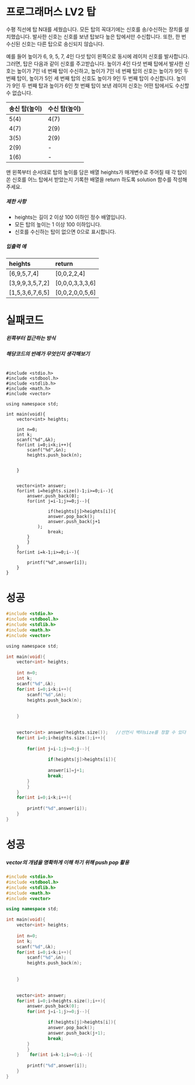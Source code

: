 # 프로그래머스 LV2 탑



수평 직선에 탑 N대를 세웠습니다. 모든 탑의 꼭대기에는 신호를 송/수신하는 장치를 설치했습니다. 발사한 신호는 신호를 보낸 탑보다 높은 탑에서만 수신합니다. 또한, 한 번 수신된 신호는 다른 탑으로 송신되지 않습니다.

예를 들어 높이가 6, 9, 5, 7, 4인 다섯 탑이 왼쪽으로 동시에 레이저 신호를 발사합니다. 그러면, 탑은 다음과 같이 신호를 주고받습니다. 높이가 4인 다섯 번째 탑에서 발사한 신호는 높이가 7인 네 번째 탑이 수신하고, 높이가 7인 네 번째 탑의 신호는 높이가 9인 두 번째 탑이, 높이가 5인 세 번째 탑의 신호도 높이가 9인 두 번째 탑이 수신합니다. 높이가 9인 두 번째 탑과 높이가 6인 첫 번째 탑이 보낸 레이저 신호는 어떤 탑에서도 수신할 수 없습니다.

| 송신 탑(높이) | 수신 탑(높이) |
| :------------ | :------------ |
| 5(4)          | 4(7)          |
| 4(7)          | 2(9)          |
| 3(5)          | 2(9)          |
| 2(9)          | -             |
| 1(6)          | -             |

맨 왼쪽부터 순서대로 탑의 높이를 담은 배열 heights가 매개변수로 주어질 때 각 탑이 쏜 신호를 어느 탑에서 받았는지 기록한 배열을 return 하도록 solution 함수를 작성해주세요.

##### 제한 사항

- heights는 길이 2 이상 100 이하인 정수 배열입니다.
- 모든 탑의 높이는 1 이상 100 이하입니다.
- 신호를 수신하는 탑이 없으면 0으로 표시합니다.

##### 입출력 예

| heights         | return          |
| :-------------- | :-------------- |
| [6,9,5,7,4]     | [0,0,2,2,4]     |
| [3,9,9,3,5,7,2] | [0,0,0,3,3,3,6] |
| [1,5,3,6,7,6,5] | [0,0,2,0,0,5,6] |



# 실패코드

##### 왼쪽부터 접근하는 방식

#####  해당코드의 반례가 무엇인지 생각해보기

```

#include <stdio.h>
#include <stdbool.h>
#include <stdlib.h>
#include <math.h>
#include <vector>

using namespace std;

int main(void){
	vector<int> heights;
	
	int n=0;
	int k;
	scanf("%d",&k);
	for(int i=0;i<k;i++){
		scanf("%d",&n);
		heights.push_back(n);
		
		
	}

    
    vector<int> answer;
    for(int i=heights.size()-1;i>=0;i--){
        answer.push_back(0);
        for(int j=i-1;j>=0;j--){
                
                if(heights[j]>heights[i]){
                answer.pop_back();
                answer.push_back(j+1
		    );
                break;
        }
        }
    }
    for(int i=k-1;i>=0;i--){
    	
    	printf("%d",answer[i]);
    } 
}

```

# 성공

```c
#include <stdio.h>
#include <stdbool.h>
#include <stdlib.h>
#include <math.h>
#include <vector>

using namespace std;

int main(void){
	vector<int> heights;
	
	int n=0;
	int k;
	scanf("%d",&k);
	for(int i=0;i<k;i++){
		scanf("%d",&n);
		heights.push_back(n);
		
		
	}

    
    vector<int> answer(heights.size());   //선언시 백터size를 정할 수 있다
    for(int i=0;i<heights.size();i++){
        
        for(int j=i-1;j>=0;j--){
                
                if(heights[j]>heights[i]){
                
                answer[i]=j+1;
                break;
        }
        } 
    }
    for(int i=0;i<k;i++){
    	
    	printf("%d",answer[i]);
    } 
}

```



# 성공 

##### vector의 개념을 명확하게 이해 하기 위해 push pop 활용

```c++
#include <stdio.h>
#include <stdbool.h>
#include <stdlib.h>
#include <math.h>
#include <vector>

using namespace std;

int main(void){
	vector<int> heights;
	
	int n=0;
	int k;
	scanf("%d",&k);
	for(int i=0;i<k;i++){
		scanf("%d",&n);
		heights.push_back(n);
		
		
	}

    
	vector<int> answer;
    for(int i=0;i<heights.size();i++){
        answer.push_back(0);
        for(int j=i-1;j>=0;j--){

                if(heights[j]>heights[i]){
                answer.pop_back();
                answer.push_back(j+1);
                break;
        }
        }
    }    for(int i=k-1;i>=0;i--){
    	
    	printf("%d",answer[i]);
    } 
}

```

